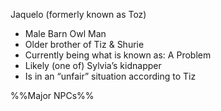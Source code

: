 Jaquelo (formerly known as Toz)
- Male Barn Owl Man
- Older brother of Tiz & Shurie
- Currently being what is known as: A Problem
- Likely (one of) Sylvia’s kidnapper
- Is in an “unfair” situation according to Tiz

%%Major NPCs%%